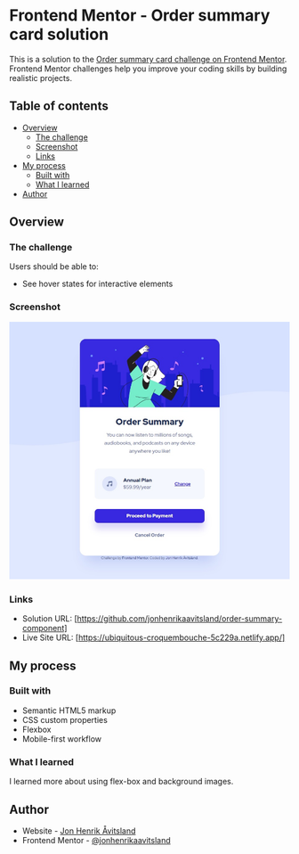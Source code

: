 # Frontend Mentor - Order summary card solution

This is a solution to the [Order summary card challenge on Frontend Mentor](https://www.frontendmentor.io/challenges/order-summary-component-QlPmajDUj). Frontend Mentor challenges help you improve your coding skills by building realistic projects. 

## Table of contents

- [Overview](#overview)
  - [The challenge](#the-challenge)
  - [Screenshot](#screenshot)
  - [Links](#links)
- [My process](#my-process)
  - [Built with](#built-with)
  - [What I learned](#what-i-learned)
- [Author](#author)

## Overview

### The challenge

Users should be able to:

- See hover states for interactive elements

### Screenshot

![](./images/solution.jpg)

### Links

- Solution URL: [https://github.com/jonhenrikaavitsland/order-summary-component]
- Live Site URL: [https://ubiquitous-croquembouche-5c229a.netlify.app/]

## My process

### Built with

- Semantic HTML5 markup
- CSS custom properties
- Flexbox
- Mobile-first workflow

### What I learned

I learned more about using flex-box and background images.

## Author

- Website - [Jon Henrik Åvitsland](#)
- Frontend Mentor - [@jonhenrikaavitsland](https://www.frontendmentor.io/profile/jonhenrikaavitsland)
